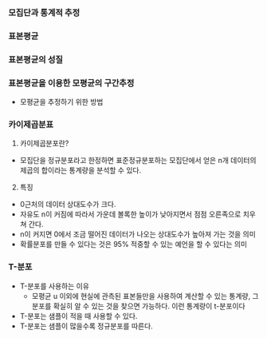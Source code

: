 ### 모집단과 통계적 추정
### 표본평균
### 표본평균의 성질
### 표본평균을 이용한 모평균의 구간추정
- 모평균을 추정하기 위한 방법
### 카이제곱분표
1) 카이제곱분포란?
- 모집단을 정규분포라고 한정하면 표준정규분포하는 모집단에서 얻은 n개 데이터의 제곱의 합이라는 통계량을 분석할 수 있다.
2) 특징
- 0근처의 데이터 상대도수가 크다.
- 자유도 n이 커짐에 따라서 가운데 볼록한 높이가 낮아지면서 점점 오른족으로 치우쳐 간다.
- n이 커지면 0에서 조금 떨어진 데이터가 나오는 상대도수가 높아져 가는 것을 의미
- 확률분포를 만들 수 있다는 것은 95% 적중할 수 있는 예언을 할 수 있다는 의미

### T-분포
- T-분포를 사용하는 이유
    - 모평균 u 이외에 현실에 관측된 표본들만을 사용하여 계산할 수 있는 통계량, 그 분포를 확실히 알 수 있는 것을 찾으면 가능하다. 이런 통계량이 t-분포이다
- T-분포는 샘플이 적을 때 사용할 수 있다.
- T-분포는 샘플이 많을수록 정규분포를 따른다.